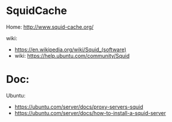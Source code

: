 # SquidCache
Home: http://www.squid-cache.org/

wiki:
- https://en.wikipedia.org/wiki/Squid_(software)
- wiki: https://help.ubuntu.com/community/Squid

# Doc:
Ubuntu:
- https://ubuntu.com/server/docs/proxy-servers-squid
- https://ubuntu.com/server/docs/how-to-install-a-squid-server
